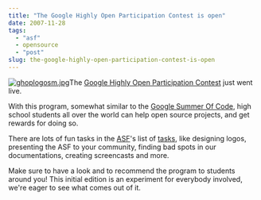 ```yaml
---
title: "The Google Highly Open Participation Contest is open"
date: 2007-11-28
tags: 
  - "asf"
  - opensource
  - "post"
slug: the-google-highly-open-participation-contest-is-open
---
```


[![ghoplogosm.jpg](/assets/images/movable-type-blog-archives/ghoplogosm.jpg)](http://code.google.com/opensource/ghop/2007-8/)The [Google Highly Open Participation Contest](http://code.google.com/opensource/ghop/2007-8/) just went live.

With this program, somewhat similar to the [Google Summer Of Code](http://code.google.com/soc/), high school students all over the world can help open source projects, and get rewards for doing so.

There are lots of fun tasks in the [ASF](http://www.apache.org)'s list of [tasks](http://code.google.com/p/google-highly-open-participation-asf/issues/list), like designing logos, presenting the ASF to your community, finding bad spots in our documentations, creating screencasts and more.

Make sure to have a look and to recommend the program to students around you! This initial edition is an experiment for everybody involved, we're eager to see what comes out of it.
